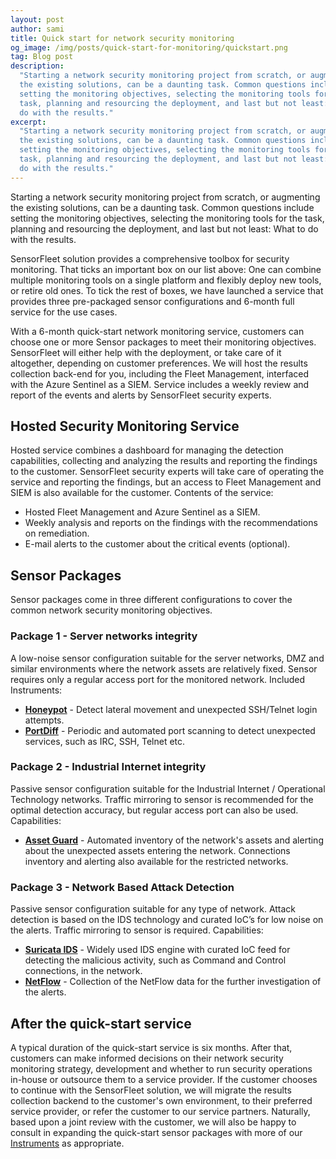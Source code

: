 ```yaml
---
layout: post
author: sami
title: Quick start for network security monitoring
og_image: /img/posts/quick-start-for-monitoring/quickstart.png
tag: Blog post
description:
  "Starting a network security monitoring project from scratch, or augmenting
  the existing solutions, can be a daunting task. Common questions include
  setting the monitoring objectives, selecting the monitoring tools for the
  task, planning and resourcing the deployment, and last but not least: What to
  do with the results."
excerpt:
  "Starting a network security monitoring project from scratch, or augmenting
  the existing solutions, can be a daunting task. Common questions include
  setting the monitoring objectives, selecting the monitoring tools for the
  task, planning and resourcing the deployment, and last but not least: What to
  do with the results."
---
```


Starting a network security monitoring project from scratch, or augmenting the
existing solutions, can be a daunting task. Common questions include setting the
monitoring objectives, selecting the monitoring tools for the task, planning and
resourcing the deployment, and last but not least: What to do with the results.

SensorFleet solution provides a comprehensive toolbox for security monitoring.
That ticks an important box on our list above: One can combine multiple
monitoring tools on a single platform and flexibly deploy new tools, or retire
old ones. To tick the rest of boxes, we have launched a service that provides
three pre-packaged sensor configurations and 6-month full service for the use
cases.

With a 6-month quick-start network monitoring service, customers can choose one
or more Sensor packages to meet their monitoring objectives. SensorFleet will
either help with the deployment, or take care of it altogether, depending on
customer preferences. We will host the results collection back-end for you,
including the Fleet Management, interfaced with the Azure Sentinel as a SIEM.
Service includes a weekly review and report of the events and alerts by
SensorFleet security experts.

## Hosted Security Monitoring Service

Hosted service combines a dashboard for managing the detection capabilities,
collecting and analyzing the results and reporting the findings to the customer.
SensorFleet security experts will take care of operating the service and
reporting the findings, but an access to Fleet Management and SIEM is also
available for the customer. Contents of the service:

- Hosted Fleet Management and Azure Sentinel as a SIEM.
- Weekly analysis and reports on the findings with the recommendations on
  remediation.
- E-mail alerts to the customer about the critical events (optional).

## Sensor Packages

Sensor packages come in three different configurations to cover the common
network security monitoring objectives.

### Package 1 - Server networks integrity

A low-noise sensor configuration suitable for the server networks, DMZ and
similar environments where the network assets are relatively fixed. Sensor
requires only a regular access port for the monitored network. Included
Instruments:

- **[Honeypot](/instruments/cowrie/)** - Detect lateral movement and unexpected
  SSH/Telnet login attempts.
- **[PortDiff](/instruments/portdiff/)** - Periodic and automated port scanning
  to detect unexpected services, such as IRC, SSH, Telnet etc.

### Package 2 - Industrial Internet integrity

Passive sensor configuration suitable for the Industrial Internet / Operational
Technology networks. Traffic mirroring to sensor is recommended for the optimal
detection accuracy, but regular access port can also be used. Capabilities:

- **[Asset Guard](/instruments/assetguard/)** - Automated inventory of the
  network's assets and alerting about the unexpected assets entering the
  network. Connections inventory and alerting also available for the restricted
  networks.

### Package 3 - Network Based Attack Detection

Passive sensor configuration suitable for any type of network. Attack detection
is based on the IDS technology and curated IoC’s for low noise on the alerts.
Traffic mirroring to sensor is required. Capabilities:

- **[Suricata IDS](/instruments/suricata/)** - Widely used IDS engine with
  curated IoC feed for detecting the malicious activity, such as Command and
  Control connections, in the network.
- **[NetFlow](/instruments/netflow/)** - Collection of the NetFlow data for the
  further investigation of the alerts.

## After the quick-start service

A typical duration of the quick-start service is six months. After that,
customers can make informed decisions on their network security monitoring
strategy, development and whether to run security operations in-house or
outsource them to a service provider. If the customer chooses to continue with
the SensorFleet solution, we will migrate the results collection backend to the
customer's own environment, to their preferred service provider, or refer the
customer to our service partners. Naturally, based upon a joint review with the
customer, we will also be happy to consult in expanding the quick-start sensor
packages with more of our [Instruments](/instruments/) as appropriate.
